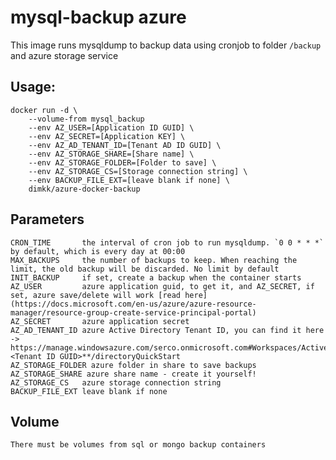 # mysql-backup azure

This image runs mysqldump to backup data using cronjob to folder `/backup` and azure storage service

## Usage:

    docker run -d \
        --volume-from mysql_backup
        --env AZ_USER=[Application ID GUID] \
        --env AZ_SECRET=[Application KEY] \
        --env AZ_AD_TENANT_ID=[Tenant AD ID GUID] \
        --env AZ_STORAGE_SHARE=[Share name] \
        --env AZ_STORAGE_FOLDER=[Folder to save] \
        --env AZ_STORAGE_CS=[Storage connection string] \
        --env BACKUP_FILE_EXT=[leave blank if none] \
        dimkk/azure-docker-backup

## Parameters

    CRON_TIME       the interval of cron job to run mysqldump. `0 0 * * *` by default, which is every day at 00:00
    MAX_BACKUPS     the number of backups to keep. When reaching the limit, the old backup will be discarded. No limit by default
    INIT_BACKUP     if set, create a backup when the container starts
    AZ_USER         azure application guid, to get it, and AZ_SECRET, if set, azure save/delete will work [read here](https://docs.microsoft.com/en-us/azure/azure-resource-manager/resource-group-create-service-principal-portal)
    AZ_SECRET       azure application secret
    AZ_AD_TENANT_ID azure Active Directory Tenant ID, you can find it here -> https://manage.windowsazure.com/serco.onmicrosoft.com#Workspaces/ActiveDirectoryExtension/Directory/**<Tenant ID GUID>**/directoryQuickStart
    AZ_STORAGE_FOLDER azure folder in share to save backups
    AZ_STORAGE_SHARE azure share name - create it yourself!
    AZ_STORAGE_CS   azure storage connection string
    BACKUP_FILE_EXT leave blank if none

## Volume
    There must be volumes from sql or mongo backup containers